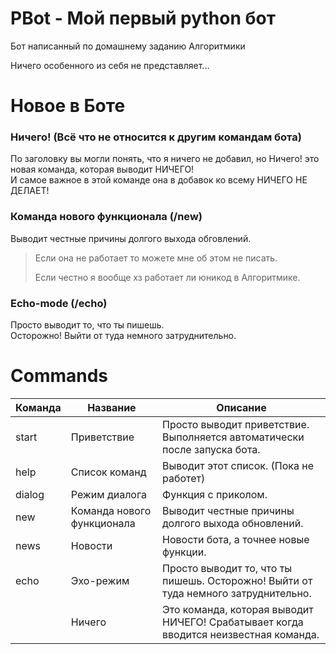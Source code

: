 PBot - Мой первый python бот
============================

Бот написанный по домашнему заданию Алгоритмики

Ничего особенного из себя не представляет...

# Новое в Боте

### Ничего! (Всё что не относится к другим командам бота)

По заголовку вы могли понять, что я ничего не добавил, но Ничего! это новая команда, которая выводит НИЧЕГО!  
И самое важное в этой команде она в добавок ко всему НИЧЕГО НЕ ДЕЛАЕТ!

### Команда нового функционала (/new)

Выводит честные причины долгого выхода обговлений.
> Если она не работает то можете мне об этом не писать.
> 
> Если честно я вообще хз работает ли юникод в Алгоритмике.

### Echo-mode (/echo)

Просто выводит то, что ты пишешь.  
Осторожно! Выйти от туда немного затруднительно.


# Commands

| Команда | Название                   | Описание                                                                             |
| ------- | -------------------------- | ------------------------------------------------------------------------------------ |
| start   | Приветствие                | Просто выводит приветствие. Выполняется автоматически после запуска бота.            |
| help    | Список команд              | Выводит этот список. (Пока не работет)                                               |
| dialog  | Режим диалога              | Функция с приколом.                                                                  |
| new     | Команда нового функционала | Выводит честные причины долгого выхода обновлений.                                   |
| news    | Новости                    | Новости бота, а точнее новые функции.                                                |
| echo    | Эхо-режим                  | Просто выводит то, что ты пишешь. Осторожно! Выйти от туда немного затруднительно.   |
|         | Ничего                     | Это команда, которая выводит НИЧЕГО! Срабатывает когда вводится неизвестная команда. |

